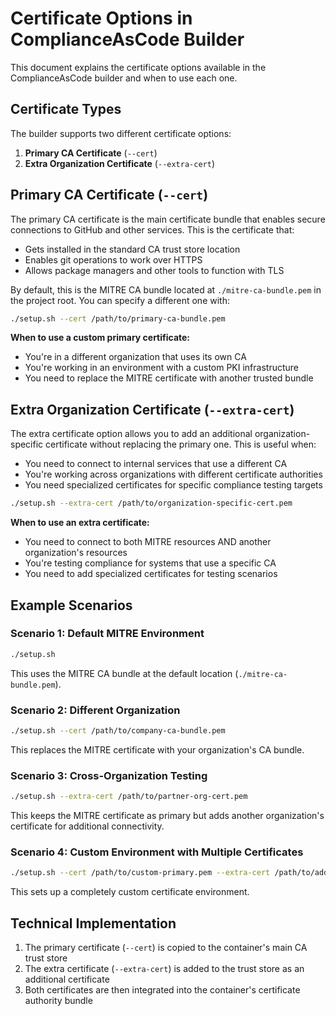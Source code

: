 # Certificate Options in ComplianceAsCode Builder

This document explains the certificate options available in the ComplianceAsCode builder and when to use each one.

## Certificate Types

The builder supports two different certificate options:

1. **Primary CA Certificate** (`--cert`)
2. **Extra Organization Certificate** (`--extra-cert`)

## Primary CA Certificate (`--cert`)

The primary CA certificate is the main certificate bundle that enables secure connections to GitHub and other services. This is the certificate that:

- Gets installed in the standard CA trust store location
- Enables git operations to work over HTTPS
- Allows package managers and other tools to function with TLS

By default, this is the MITRE CA bundle located at `./mitre-ca-bundle.pem` in the project root. You can specify a different one with:

```bash
./setup.sh --cert /path/to/primary-ca-bundle.pem
```

**When to use a custom primary certificate:**

- You're in a different organization that uses its own CA
- You're working in an environment with a custom PKI infrastructure
- You need to replace the MITRE certificate with another trusted bundle

## Extra Organization Certificate (`--extra-cert`)

The extra certificate option allows you to add an additional organization-specific certificate without replacing the primary one. This is useful when:

- You need to connect to internal services that use a different CA
- You're working across organizations with different certificate authorities
- You need specialized certificates for specific compliance testing targets

```bash
./setup.sh --extra-cert /path/to/organization-specific-cert.pem
```

**When to use an extra certificate:**

- You need to connect to both MITRE resources AND another organization's resources
- You're testing compliance for systems that use a specific CA
- You need to add specialized certificates for testing scenarios

## Example Scenarios

### Scenario 1: Default MITRE Environment

```bash
./setup.sh
```

This uses the MITRE CA bundle at the default location (`./mitre-ca-bundle.pem`).

### Scenario 2: Different Organization

```bash
./setup.sh --cert /path/to/company-ca-bundle.pem
```

This replaces the MITRE certificate with your organization's CA bundle.

### Scenario 3: Cross-Organization Testing

```bash
./setup.sh --extra-cert /path/to/partner-org-cert.pem
```

This keeps the MITRE certificate as primary but adds another organization's certificate for additional connectivity.

### Scenario 4: Custom Environment with Multiple Certificates

```bash
./setup.sh --cert /path/to/custom-primary.pem --extra-cert /path/to/additional-cert.pem
```

This sets up a completely custom certificate environment.

## Technical Implementation

1. The primary certificate (`--cert`) is copied to the container's main CA trust store
2. The extra certificate (`--extra-cert`) is added to the trust store as an additional certificate
3. Both certificates are then integrated into the container's certificate authority bundle
